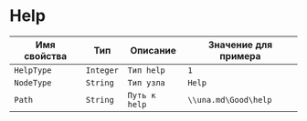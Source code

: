 # Help

| **Имя свойства** | **Тип** | **Описание** | **Значение для примера** |
| --- | --- | --- | --- |
|  `HelpType` | `Integer`  |  `Тип help` | `1` |
|  `NodeType` | `String` |  `Тип узла` | `Help` |
|  `Path` | `String`  |  `Путь к help` | `\\una.md\Good\help` |

